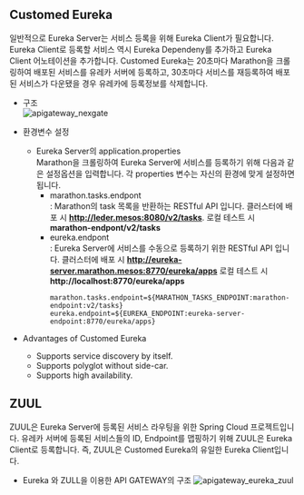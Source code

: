 ## Customed Eureka
일반적으로 Eureka Server는 서비스 등록을 위해 Eureka Client가 필요합니다. Eureka Client로 등록할 서비스 역시 Eureka Dependeny를 추가하고 Eureka Client 어노테이션을 추가합니다. Customed Eureka는 20초마다 Marathon을 크롤링하여 배포된 서비스를 유레카 서버에 등록하고, 30초마다 서비스를 재등록하여 배포된 서비스가 다운됐을 경우 유레카에 등록정보를 삭제합니다.

* 구조  
    ![apigateway_nexgate](https://steemitimages.com/800x0//https://raw.githubusercontent.com/TheNexCloud/NexGate/dev-mg.kim/images/customed_eureka_zuul.PNG?raw=true)

* 환경변수 설정
    * Eureka Server의 application.properties  
    Marathon을 크롤링하여 Eureka Server에 서비스를 등록하기 위해 다음과 같은 설정옵션을 입력합니다. 각 properties 변수는 자신의 환경에 맞게 설정하면 됩니다.
        * marathon.tasks.endpont  
        : Marathon의 task 목록을 반환하는 RESTful API 입니다. 클러스터에 배포 시 **http://leder.mesos:8080/v2/tasks**. 로컬 테스트 시 **marathon-endpont/v2/tasks**
        * eureka.endpont  
        : Eureka Server에 서비스를 수동으로 등록하기 위한 RESTful API 입니다. 클러스터에 배포 시 **http://eureka-server.marathon.mesos:8770/eureka/apps** 로컬 테스트 시 **http://localhost:8770/eureka/apps**   
            ```properties
            marathon.tasks.endpoint=${MARATHON_TASKS_ENDPOINT:marathon-endpoint:v2/tasks}
            eureka.endpoint=${EUREKA_ENDPOINT:eureka-server-endpoint:8770/eureka/apps}
            ```

* Advantages of Customed Eureka
    * Supports service discovery by itself.
    * Supports polyglot without side-car.
    * Supports high availability.


## ZUUL
ZUUL은 Eureka Server에 등록된 서비스 라우팅을 위한 Spring Cloud 프로젝트입니다. 유레카 서버에 등록된 서비스들의 ID, Endpoint를 맵핑하기 위해 ZUUL은 Eureka Client로 등록합니다. 즉, ZUUL은 Customed Eureka의 유일한 Eureka Client입니다.

* Eureka 와 ZULL을 이용한 API GATEWAY의 구조
    ![apigateway_eureka_zuul](https://steemitimages.com/600x0//https://github.com/TheNexCloud/NexGate/blob/dev-mg.kim/images/standard_eureka_zuul.PNG?raw=true)  